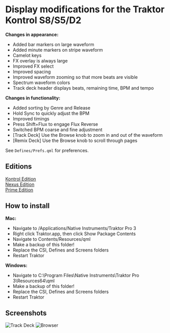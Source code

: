 # Display modifications for the Traktor Kontrol S8/S5/D2

**Changes in appearance:**

  - Added bar markers on large waveform
  - Added minute markers on stripe waveform
  - Camelot keys
  - FX overlay is always large
  - Improved FX select
  - Improved spacing
  - Improved waveform zooming so that more beats are visible
  - Spectrum waveform colors
  - Track deck header displays beats, remaining time, BPM and tempo

**Changes in functionality:**

  - Added sorting by Genre and Release
  - Hold Sync to quickly adjust the BPM
  - Improved timings
  - Press Shift+Flux to engage Flux Reverse
  - Switched BPM coarse and fine adjustment
  - [Track Deck] Use the Browse knob to zoom in and out of the waveform
  - [Remix Deck] Use the Browse knob to scroll through pages

See `Defines/Prefs.qml` for preferences.

## Editions

[Kontrol Edition](https://github.com/ErikMinekus/traktor-kontrol-screens/tree/master)\
[Nexus Edition](https://github.com/ErikMinekus/traktor-kontrol-screens/tree/nexus)\
[Prime Edition](https://github.com/ErikMinekus/traktor-kontrol-screens/tree/prime)

## How to install

**Mac:**

  - Navigate to /Applications/Native Instruments/Traktor Pro 3
  - Right click Traktor.app, then click Show Package Contents
  - Navigate to Contents/Resources/qml
  - Make a backup of this folder!
  - Replace the CSI, Defines and Screens folders
  - Restart Traktor

**Windows:**

  - Navigate to C:\Program Files\Native Instruments\Traktor Pro 3\Resources64\qml
  - Make a backup of this folder!
  - Replace the CSI, Defines and Screens folders
  - Restart Traktor

## Screenshots

![Track Deck](https://ErikMinekus.github.io/traktor-kontrol-screens/prime/track-deck.jpg)
![Browser](https://ErikMinekus.github.io/traktor-kontrol-screens/prime/browser.jpg)
